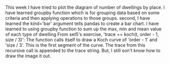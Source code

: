 This week I have tried to plot the diagram of number of dwellings by place.
I have learned groupby function which is for grouping data based on some criteria and then applying operations to those groups.
second, I have learned the kind='bar' argument tells pandas to create a bar chart.
I have learned to using groupby function to sum up the max, min and mean value of each type of dwelling
From set5's exercise, 'trace += koch(t, order - 1, size / 3)': The function calls itself to draw a Koch curve of 'order - 1' and 'size / 3'. This is the first segment of the curve. The trace from this recursive call is appended to the trace string.
But, I still son't know how to draw the image it out.
